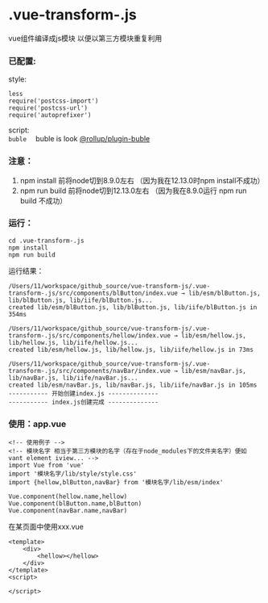 # .vue-transform-.js
vue组件编译成js模块 以便以第三方模块重复利用
### 已配置:
style:  
```
less
require('postcss-import')
require('postcss-url')
require('autoprefixer')
```
script:  
`
buble  
`
buble is look [@rollup/plugin-buble][1]

[1]:https://buble.surge.sh/guide/

### 注意：
1. npm install  前将node切到8.9.0左右 （因为我在12.13.0时npm install不成功）
2. npm run build 前将node切到12.13.0左右 （因为我在8.9.0运行 npm run build 不成功）

### 运行：

```
cd .vue-transform-.js
npm install
npm run build
```
运行结果：
```
/Users/11/workspace/github_source/vue-transform-js/.vue-transform-.js/src/components/blButton/index.vue → lib/esm/blButton.js, lib/blButton.js, lib/iife/blButton.js...
created lib/esm/blButton.js, lib/blButton.js, lib/iife/blButton.js in 354ms

/Users/11/workspace/github_source/vue-transform-js/.vue-transform-.js/src/components/hellow/index.vue → lib/esm/hellow.js, lib/hellow.js, lib/iife/hellow.js...
created lib/esm/hellow.js, lib/hellow.js, lib/iife/hellow.js in 73ms

/Users/11/workspace/github_source/vue-transform-js/.vue-transform-.js/src/components/navBar/index.vue → lib/esm/navBar.js, lib/navBar.js, lib/iife/navBar.js...
created lib/esm/navBar.js, lib/navBar.js, lib/iife/navBar.js in 105ms
----------- 开始创建index.js --------------
----------- index.js创建完成 --------------
```

### 使用：app.vue
```
<!-- 使用例子 -->
<!-- 模块名字 相当于第三方模块的名字（存在于node_modules下的文件夹名字）便如 vant element iview... -->
import Vue from 'vue'
import '模块名字/lib/style/style.css'
import {hellow,blButton,navBar} from '模块名字/lib/esm/index'

Vue.component(hellow.name,hellow)
Vue.component(blButton.name,blButton)
Vue.component(navBar.name,navBar)
```
在某页面中使用xxx.vue
```
<template>
    <div>
        <hellow></hellow>
    </div>
</template>
<script>

</script>
```
